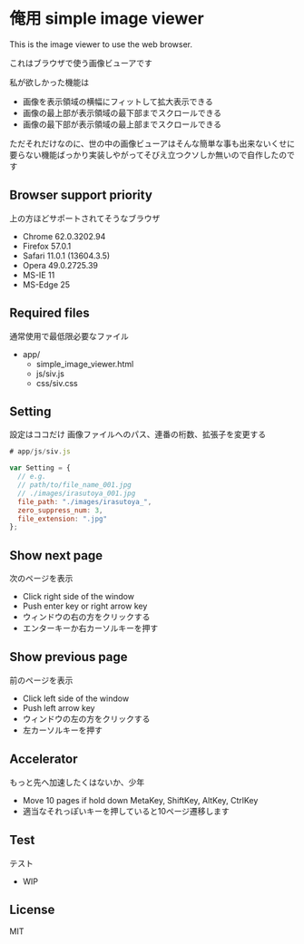 # 俺用 simple image viewer

This is the image viewer to use the web browser.

これはブラウザで使う画像ビューアです

私が欲しかった機能は

- 画像を表示領域の横幅にフィットして拡大表示できる
- 画像の最上部が表示領域の最下部までスクロールできる
- 画像の最下部が表示領域の最上部までスクロールできる

ただそれだけなのに、世の中の画像ビューアはそんな簡単な事も出来ないくせに要らない機能ばっかり実装しやがってそびえ立つクソしか無いので自作したのです

## Browser support priority

上の方ほどサポートされてそうなブラウザ

- Chrome 62.0.3202.94
- Firefox 57.0.1
- Safari 11.0.1 (13604.3.5)
- Opera 49.0.2725.39
- MS-IE 11
- MS-Edge 25

## Required files

通常使用で最低限必要なファイル

- app/
  - simple_image_viewer.html
  - js/siv.js
  - css/siv.css

## Setting

設定はココだけ 画像ファイルへのパス、連番の桁数、拡張子を変更する

```js
# app/js/siv.js

var Setting = {
  // e.g.
  // path/to/file_name_001.jpg
  // ./images/irasutoya_001.jpg
  file_path: "./images/irasutoya_",
  zero_suppress_num: 3,
  file_extension: ".jpg"
};
```

## Show next page

次のページを表示

- Click right side of the window
- Push enter key or right arrow key
- ウィンドウの右の方をクリックする
- エンターキーか右カーソルキーを押す

## Show previous page

前のページを表示

- Click left side of the window
- Push left arrow key
- ウィンドウの左の方をクリックする
- 左カーソルキーを押す

## Accelerator

もっと先へ加速したくはないか、少年

- Move 10 pages if hold down MetaKey, ShiftKey, AltKey, CtrlKey
- 適当なそれっぽいキーを押していると10ページ遷移します

## Test

テスト

- WIP

## License

MIT
